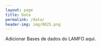 ```yaml
---
layout: page
title: Data
permalink: /data/
header-img: img/0025.png
---
```


Adicionar Bases de dados do LAMFO aqui.
